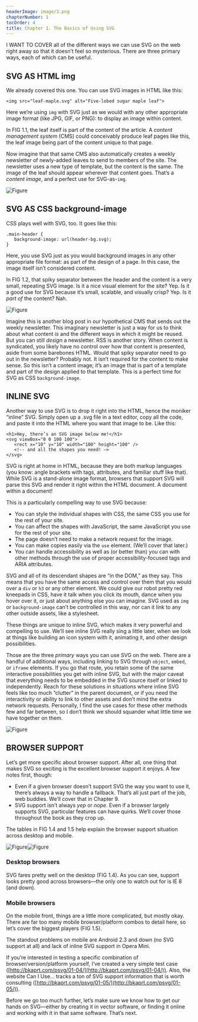 ```yaml
---
headerImage: image/3.png
chapterNumber: 1
tocOrder: 4
title: Chapter 1. The Basics of Using SVG
---
```

I WANT TO COVER all of the different ways we can use SVG on the web right away so that it doesn’t feel so mysterious. There are three primary ways, each of which can be useful.

## SVG AS HTML img

We already covered this one. You can use SVG images in HTML like this:

    <img src="leaf-maple.svg" alt="Five-lobed sugar maple leaf">

Here we’re using `img` with SVG just as we would with any other appropriate image format (like JPG, GIF, or PNG): to display an image within content.

In FIG 1.1, the leaf itself is part of the content of the article. A *content management system* (CMS) could conceivably produce leaf pages like this, the leaf image being part of the content unique to that page.

Now imagine that that same CMS also automatically creates a weekly newsletter of newly-added leaves to send to members of the site. The newsletter uses a new type of template, but the content is the same. The image of the leaf should appear wherever that content goes. That’s a *content image*, and a perfect use for SVG-as-`img`.

![Figure](image/Screen_Shot_2016-01-09_at_8.07.54_AM.png "FIG 1.1: Displaying an SVG image within some content (http://bkaprt.com/psvg/01-01/).")

## SVG AS CSS background-image

CSS plays well with SVG, too. It goes like this:

    .main-header {
       background-image: url(header-bg.svg);
    }

Here, you use SVG just as you would background images in any other appropriate file format: as part of the design of a page. In this case, the image itself isn’t considered content.

In FIG 1.2, that spiky separator between the header and the content is a very small, repeating SVG image. Is it a nice visual element for the site? Yep. Is it a good use for SVG because it’s small, scalable, and visually crisp? Yep. Is it *part of* the content? Nah.

![Figure](image/Screen_Shot_2016-01-09_at_8.08.47_AM.png "FIG 1.2: Using SVG as a background-image in CSS (http://bkaprt.com/psvg/01-02/).")

Imagine this is another blog post in our hypothetical CMS that sends out the weekly newsletter. This imaginary newsletter is just a way for us to think about what content *is* and the different ways in which it might be reused. But you can still *design* a newsletter. RSS is another story. When content is syndicated, you likely have no control over how that content is presented, aside from some barebones HTML. Would that spiky separator need to go out in the newsletter? Probably not. It isn’t required for the content to make sense. So this isn’t a content image; it’s an image that is part of a template and part of the design applied to that template. This is a perfect time for SVG as CSS `background-image`.

## INLINE SVG

Another way to use SVG is to drop it right into the HTML, hence the moniker “inline” SVG. Simply open up a .svg file in a text editor, copy all the code, and paste it into the HTML where you want that image to be. Like this:

    <h1>Hey, there’s an SVG image below me!</h1>
    <svg viewBox="0 0 100 100">
       <rect x="10" y="10" width="100" height="100" />
       <!-- and all the shapes you need! —>
    </svg>

SVG is right at home in HTML, because they are both markup languages (you know: angle brackets with tags, attributes, and familiar stuff like that). While SVG is a stand-alone image format, browsers that support SVG will parse this SVG and render it right within the HTML document. A document within a document!

This is a particularly compelling way to use SVG because:

* You can style the individual shapes with CSS, the same CSS you use for the rest of your site.
* You can affect the shapes with JavaScript, the same JavaScript you use for the rest of your site.
* The page doesn’t need to make a network request for the image.
* You can make copies easily via the `use` element. (We’ll cover that later.)
* You can handle accessibility as well as (or better than) you can with other methods through the use of proper accessibility-focused tags and ARIA attributes.

SVG and all of its descendant shapes are “in the DOM,” as they say. This means that you have the same access and control over them that you would over a `div` or `h3` or any other element. We could give our robot pretty red kneepads in CSS, have it talk when you click its mouth, dance when you hover over it, or just about anything else you can imagine. SVG used as `img` or `background-image` can’t be controlled in this way, nor can it link to any other outside assets, like a stylesheet.

These things are unique to inline SVG, which makes it very powerful and compelling to use. We’ll see inline SVG really sing a little later, when we look at things like building an icon system with it, animating it, and other design possibilities.

Those are the three *primary* ways you can use SVG on the web. There are a handful of additional ways, including linking to SVG through `object`, `embed`, or `iframe` elements. If you go that route, you retain some of the same interactive possibilities you get with inline SVG, but with the major caveat that everything needs to be embedded in the SVG source itself or linked to independently. Reach for these solutions in situations where inline SVG feels like too much “clutter” in the parent document, or if you need the interactivity or ability to link to other assets and don’t mind the extra network requests. Personally, I find the use cases for these other methods few and far between, so I don’t think we should squander what little time we have together on them.

![Figure](image/Fig_1.3.png "FIG 1.3: An example of inline SVG in HTML (http://bkaprt.com/psvg/01-03/).")

## BROWSER SUPPORT

Let’s get more specific about browser support. After all, one thing that makes SVG so exciting is the excellent browser support it enjoys. A few notes first, though:

* Even if a given browser doesn’t support SVG the way you want to use it, there’s always a way to handle a fallback. That’s all just part of the job, web buddies. We’ll cover that in Chapter 9.
* SVG support isn’t always *yep* or *nope*. Even if a browser largely supports SVG, particular features can have quirks. We’ll cover those throughout the book as they crop up.

The tables in FIG 1.4 and 1.5 help explain the browser support situation across desktop and mobile.

![Figure](image/6.png "FIG 1.4: Support for SVG is robust across browsers—except for IE 8 and below.")![Figure](image/7.png "FIG: 1.5: Support for SVG across the biggest mobile browsers.")

### Desktop browsers

SVG fares pretty well on the desktop (FIG 1.4). As you can see, support looks pretty good across browsers—the only one to watch out for is IE 8 (and down).

### Mobile browsers

On the mobile front, things are a little more complicated, but mostly okay. There are far too many mobile browser/platform combos to detail here, so let’s cover the biggest players (FIG 1.5).

The standout problems on mobile are Android 2.3 and down (no SVG support at all) and lack of inline SVG support in Opera Mini.

If you’re interested in testing a specific combination of browser/version/platform yourself, I’ve created a very simple test case ([http://bkaprt.com/psvg/01-04/](http://bkaprt.com/psvg/01-04/)). Also, the website Can I Use… tracks a ton of SVG support information that is worth consulting ([http://bkaprt.com/psvg/01-05/](http://bkaprt.com/psvg/01-05/)).

Before we go too much further, let’s make sure we know how to get our hands on SVG—either by creating it in vector software, or finding it online and working with it in that same software. That’s next.
